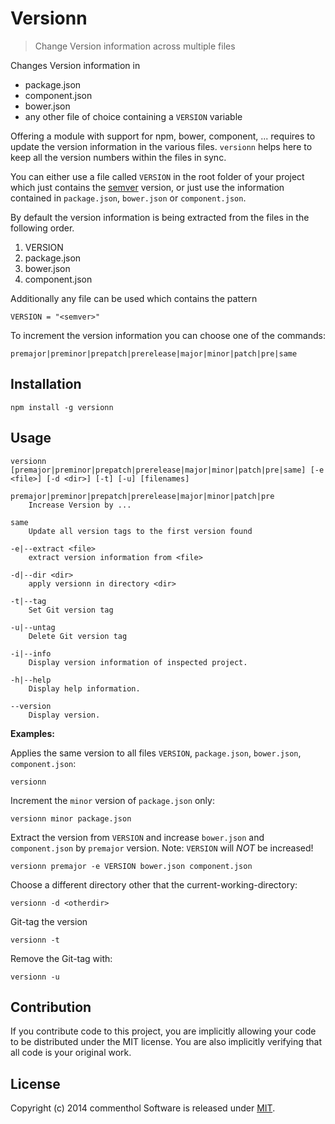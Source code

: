 # Versionn

> Change Version information across multiple files

Changes Version information in

* package.json
* component.json
* bower.json
* any other file of choice containing a `VERSION` variable

Offering a module with support for npm, bower, component, ... requires to update the version information in the various files.
`versionn` helps here to keep all the version numbers within the files in sync.

You can either use a file called `VERSION` in the root folder of your project which just contains the [semver][] version, or just use the information contained in `package.json`, `bower.json` or `component.json`.

By default the version information is being extracted from the files in the following order.

1. VERSION
2. package.json
3. bower.json
4. component.json

Additionally any file can be used which contains the pattern

```
VERSION = "<semver>"
```

To increment the version information you can choose one of the commands:

    premajor|preminor|prepatch|prerelease|major|minor|patch|pre|same

## Installation

```
npm install -g versionn
```

## Usage

```
versionn [premajor|preminor|prepatch|prerelease|major|minor|patch|pre|same] [-e <file>] [-d <dir>] [-t] [-u] [filenames]

premajor|preminor|prepatch|prerelease|major|minor|patch|pre
    Increase Version by ...

same
    Update all version tags to the first version found

-e|--extract <file>
    extract version information from <file>

-d|--dir <dir>
    apply versionn in directory <dir>

-t|--tag
    Set Git version tag

-u|--untag
    Delete Git version tag

-i|--info
    Display version information of inspected project.

-h|--help
    Display help information.

--version
    Display version.
```

**Examples:**

Applies the same version to all files `VERSION`, `package.json`, `bower.json`, `component.json`:

    versionn

Increment the `minor` version of `package.json` only:

    versionn minor package.json

Extract the version from `VERSION` and increase `bower.json` and `component.json` by `premajor` version. Note: `VERSION` will *NOT* be increased!

    versionn premajor -e VERSION bower.json component.json

Choose a different directory other that the current-working-directory:

    versionn -d <otherdir>

Git-tag the version

    versionn -t

Remove the Git-tag with:

    versionn -u

## Contribution

If you contribute code to this project, you are implicitly allowing your code
to be distributed under the MIT license. You are also implicitly verifying that
all code is your original work.

## License

Copyright (c) 2014 commenthol
Software is released under [MIT][license].

[license]: ./LICENSE
[semver]: http://semver.org
